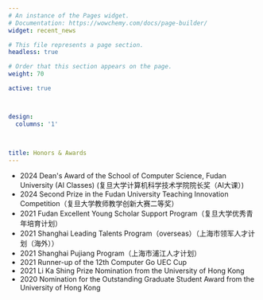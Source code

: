```yaml
---
# An instance of the Pages widget.
# Documentation: https://wowchemy.com/docs/page-builder/
widget: recent_news

# This file represents a page section.
headless: true

# Order that this section appears on the page.
weight: 70

active: true



design:
  columns: '1'
  
  

title: Honors & Awards
---
```


- 2024 Dean's Award of the School of Computer Science, Fudan University (AI Classes) (复旦大学计算机科学技术学院院长奖（AI大课）)
- 2024 Second Prize in the Fudan University Teaching Innovation Competition（复旦大学教师教学创新大赛二等奖）
- 2021 Fudan Excellent Young Scholar Support Program（复旦大学优秀青年培育计划）
- 2021 Shanghai Leading Talents Program（overseas）（上海市领军人才计划（海外））
- 2021 Shanghai Pujiang Program（上海市浦江人才计划）
- 2021 Runner-up of the 12th Computer Go UEC Cup
- 2021 Li Ka Shing Prize Nomination from the University of Hong Kong 
- 2020 Nomination for the Outstanding Graduate Student Award from the University of Hong Kong

